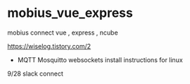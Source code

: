 # mobius_vue_express

mobius connect vue , express , ncube

https://wiselog.tistory.com/2
- MQTT Mosquitto websockets install instructions for linux 

9/28 slack connect
